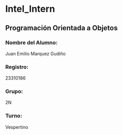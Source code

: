 # Intel_Intern

## Programación Orientada a Objetos


### Nombre del Alumno:
Juan Emilio Marquez Gudiño
### Registro:
23310186
### Grupo:
2N
### Turno:
Vespertino
